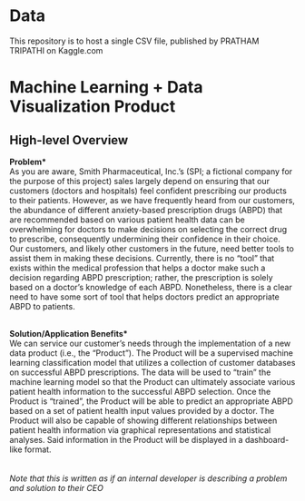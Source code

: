 # Data
This repository is to host a single CSV file, published by PRATHAM TRIPATHI on Kaggle.com
<h1>Machine Learning + Data Visualization Product</h1>

<h2>High-level Overview</h2>
<p></p><b>Problem*</b>
<br>
As you are aware, Smith Pharmaceutical, Inc.’s (SPI; a fictional company for the purpose of this project) sales largely depend on ensuring that our customers (doctors and hospitals) feel confident prescribing our products to their patients. However, 
as we have frequently heard from our customers, the abundance of different anxiety-based prescription drugs (ABPD) that are recommended based on various patient health data can be overwhelming for 
doctors to make decisions on selecting the correct drug to prescribe, consequently undermining their confidence in their choice. Our customers, and likely other customers in the future, need better 
tools to assist them in making these decisions. Currently, there is no “tool” that exists within the medical profession that helps a doctor make such a decision regarding ABPD prescription; rather, 
the prescription is solely based on a doctor’s knowledge of each ABPD.  Nonetheless, there is a clear need to have some sort of tool that helps doctors predict an appropriate ABPD to patients.<br><br>

<b>Solution/Application Benefits*</b><br>
We can service our customer’s needs through the implementation of a new data product (i.e., the “Product”). The Product will be a supervised machine learning classification model that utilizes 
a collection of customer databases on successful ABPD prescriptions. The data will be used to “train” the machine learning model so that the Product can ultimately associate various patient health 
information to the successful ABPD selection. Once the Product is “trained”, the Product will be able to predict an appropriate ABPD based on a set of patient health input values provided by a doctor. 
The Product will also be capable of showing different relationships between patient health information via graphical representations and statistical analyses. 
Said information in the Product will be displayed in a dashboard-like format.
<br>
<br>
<br>
<i>*Note that this is written as if an internal developer is describing a problem and solution to their CEO*</i>
</p>
